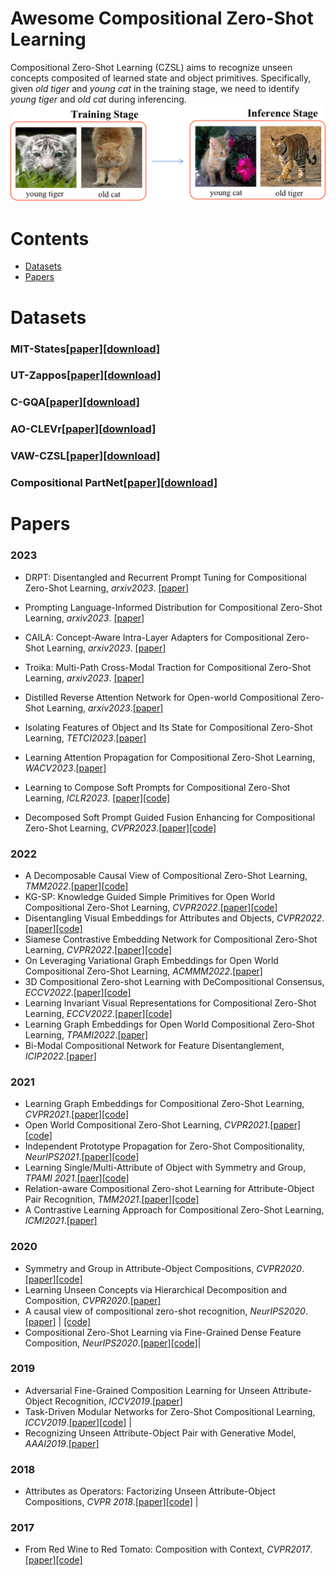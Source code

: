 # Awesome Compositional Zero-Shot Learning
Compositional Zero-Shot Learning (CZSL) aims to recognize unseen concepts composited of learned state and object primitives. Specifically, given *old tiger* and *young cat* in the training stage, we need to identify *young tiger* and *old cat* during inferencing. 
![CZSL](images/czsl.png)


# Contents

- [Datasets](#datasets)
- [Papers](#papers)


# Datasets
### MIT-States[[paper]](https://ieeexplore.ieee.org/stamp/stamp.jsp?tp=&arnumber=7298744)[[download]](http://web.mit.edu/phillipi/Public/states_and_transformations/index.html)

### UT-Zappos[[paper]](https://ieeexplore.ieee.org/stamp/stamp.jsp?tp=&arnumber=6909426)[[download]](https://vision.cs.utexas.edu/projects/finegrained/utzap50k/)

### C-GQA[[paper]](https://openaccess.thecvf.com/content/CVPR2021/papers/Naeem_Learning_Graph_Embeddings_for_Compositional_Zero-Shot_Learning_CVPR_2021_paper.pdf)[[download]](https://github.com/ExplainableML/czsl)


### AO-CLEVr[[paper]](https://proceedings.neurips.cc/paper/2020/hash/1010cedf85f6a7e24b087e63235dc12e-Abstract.html)[[download]](https://github.com/nv-research-israel/causal_comp)

### VAW-CZSL[[paper]](https://arxiv.org/pdf/2205.08536.pdf)[[download]](https://github.com/nirat1606/OADis)

### Compositional PartNet[[paper]](https://arxiv.org/pdf/2111.14673)[[download]](https://github.com/ferjad/3DCZSL)


#  Papers

### 2023
* DRPT: Disentangled and Recurrent Prompt Tuning for Compositional Zero-Shot Learning, *arxiv2023*. [[paper]](https://arxiv.org/pdf/2305.01239.pdf)
* Prompting Language-Informed Distribution for Compositional Zero-Shot Learning, *arxiv2023*. [[paper]](https://arxiv.org/pdf/2305.14428.pdf)
* CAILA: Concept-Aware Intra-Layer Adapters for Compositional Zero-Shot Learning, *arxiv2023*. [[paper]](https://arxiv.org/pdf/2305.16681.pdf)
* Troika: Multi-Path Cross-Modal Traction for Compositional Zero-Shot Learning, *arxiv2023*. [[paper]](https://arxiv.org/pdf/2303.15230.pdf)

* Distilled Reverse Attention Network for Open-world Compositional Zero-Shot Learning, *arxiv2023*.[[paper]](https://arxiv.org/pdf/2303.00404.pdf)

* Isolating Features of Object and Its State for Compositional Zero-Shot Learning, *TETCI2023*.[[paper]](https://ieeexplore.ieee.org/document/10015197)


* Learning Attention Propagation for Compositional Zero-Shot Learning, *WACV2023*.[[paper]](https://openaccess.thecvf.com/content/WACV2023/papers/Khan_Learning_Attention_Propagation_for_Compositional_Zero-Shot_Learning_WACV_2023_paper.pdf)

* Learning to Compose Soft Prompts for Compositional Zero-Shot Learning, *ICLR2023*. [[paper]](https://arxiv.org/pdf/2204.03574.pdf)[[code]](https://github.com/BatsResearch/csp)

* Decomposed Soft Prompt Guided Fusion Enhancing for Compositional Zero-Shot Learning, *CVPR2023*.[[paper]](https://arxiv.org/pdf/2211.10681.pdf)[[code]](https://github.com/Forest-art/DFSP)







### 2022
* A Decomposable Causal View of Compositional Zero-Shot Learning, *TMM2022*.[[paper]](https://ieeexplore.ieee.org/document9864072metrics#metrics)[[code]](https://github.com/muliyangm/DeCa)
* KG-SP: Knowledge Guided Simple Primitives for Open World Compositional Zero-Shot Learning, *CVPR2022*.[[paper]]( http://arxiv.org/pdf/2205.06784)[[code]](https://github.com/explainableml/kg-sp)
* Disentangling Visual Embeddings for Attributes and Objects, *CVPR2022*.[[paper]](https://arxiv.org/pdf/2205.08536.pdf)[[code]](https://github.com/nirat1606/oadis)
* Siamese Contrastive Embedding Network for Compositional Zero-Shot Learning, *CVPR2022*.[[paper]](https://openaccess.thecvf.com/content/CVPR2022/papers/Li_Siamese_Contrastive_Embedding_Network_for_Compositional_Zero-Shot_Learning_CVPR_2022_paper.pdf)[[code]](https://github.com/XDUxyLi/SCEN-master)
* On Leveraging Variational Graph Embeddings for Open World Compositional Zero-Shot Learning, *ACMMM2022*.[[paper]](https://arxiv.org/abs/2204.11848)
* 3D Compositional Zero-shot Learning with DeCompositional Consensus, *ECCV2022*.[[paper]](https://arxiv.org/pdf/2111.14673.pdf)[[code]](https://github.com/ferjad/3DCZSL)
* Learning Invariant Visual Representations for Compositional Zero-Shot Learning, *ECCV2022*.[[paper]](https://arxiv.org/pdf/2206.00415.pdf)[[code]](https://github.com/PRIS-CV/IVR)
* Learning Graph Embeddings for Open World Compositional Zero-Shot Learning, *TPAMI2022*.[[paper]](https://arxiv.org/pdf/2105.01017)
* Bi-Modal Compositional Network for Feature Disentanglement, *ICIP2022*.[[paper]](https://ieeexplore.ieee.org/document/9897457)


### 2021
* Learning Graph Embeddings for Compositional Zero-Shot Learning, *CVPR2021*.[[paper]](https://openaccess.thecvf.com/content/CVPR2021/papers/Naeem_Learning_Graph_Embeddings_for_Compositional_Zero-Shot_Learning_CVPR_2021_paper.pdf)[[code]](https://github.com/ExplainableML/czsl)
* Open World Compositional Zero-Shot Learning, *CVPR2021*.[[paper]](https://ieeexplore.ieee.org/stamp/stamp.jsp?tp=&arnumber=9578210)[[code]](https://github.com/ExplainableML/czsl)
* Independent Prototype Propagation for Zero-Shot Compositionality, *NeurIPS2021*.[[paper]](https://arxiv.org/pdf/2106.00305.pdf)[[code]](https://github.com/FrankRuis/ProtoProp)
* Learning Single/Multi-Attribute of Object with Symmetry and Group, *TPAMI 2021*.[[paer]](https://arxiv.org/pdf/2110.04603)[[code]](https://github.com/DirtyHarryLYL/SymNet)
* Relation-aware Compositional Zero-shot Learning for Attribute-Object Pair Recognition, *TMM2021*.[[paper]](https://arxiv.org/pdf/2108.04603)[[code]](https://github.com/daoyuan98/Relation-CZSL)
* A Contrastive Learning Approach for Compositional Zero-Shot Learning, *ICMI2021*.[[paper]](https://dl.acm.org/doi/abs/10.1145/3462244.3479904)
 


### 2020
* Symmetry and Group in Attribute-Object Compositions, *CVPR2020*.[[paper]](https://openaccess.thecvf.com/content_CVPR_2020/papers/Li_Symmetry_and_Group_in_Attribute-Object_Compositions_CVPR_2020_paper.pdf)[[code]](https://github.com/DirtyHarryLYL/SymNet)
* Learning Unseen Concepts via Hierarchical Decomposition and Composition, *CVPR2020*.[[paper]](https://ieeexplore.ieee.org/stamp/stamp.jsp?tp=&arnumber=9156655)
* A causal view of compositional zero-shot recognition, *NeurIPS2020*.[[paper]](https://papers.nips.cc/paper/2020/file/1010cedf85f6a7e24b087e63235dc12e-Paper.pdf) | [[code]](https://github.com/nv-research-israel/causal_comp)
* Compositional Zero-Shot Learning via Fine-Grained Dense Feature Composition, *NeurIPS2020*.[[paper]](https://proceedings.neurips.cc/paper/2020/file/e58cc5ca94270acaceed13bc82dfedf7-Paper.pdf)[[code]](https://github.com/hbdat/neurIPS20_CompositionZSL)|


### 2019
* Adversarial Fine-Grained Composition Learning for Unseen Attribute-Object Recognition, *ICCV2019*.[[paper]](https://see.xidian.edu.cn/faculty/chdeng/Welcome%20to%20Cheng%20Deng's%20Homepage_files/Papers/Conference/ICCV2019_Kun.pdf)
* Task-Driven Modular Networks for Zero-Shot Compositional Learning, *ICCV2019*.[[paper]](https://ieeexplore.ieee.org/document/9010265)[[code]](https://github.com/facebookresearch/taskmodularnets) |
* Recognizing Unseen Attribute-Object Pair with Generative Model, *AAAI2019*.[[paper]](https://ojs.aaai.org/index.php/AAAI/article/view/4907)



### 2018
* Attributes as Operators: Factorizing Unseen Attribute-Object Compositions, *CVPR 2018*.[[paper]](https://arxiv.org/pdf/1803.09851.pdf)[[code]](https://github.com/Tushar-N/attributes-as-operators) |

### 2017
* From Red Wine to Red Tomato: Composition with Context, *CVPR2017*.[[paper]](https://ieeexplore.ieee.org/document/8099612)[[code]](https://github.com/imisra/composing_cvpr17)


